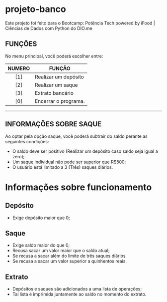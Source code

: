 # projeto-banco

Este projeto foi feito para o Bootcamp: Potência Tech powered by iFood | Ciências de Dados com Python do DIO.me

## FUNÇÕES

No menu principal, você poderá escolher entre:

| NUMERO | FUNÇÃO |
|:-------:|-----------|
| [1] | Realizar um depósito|
| [2] | Realizar um saque|
| [3] | Extrato bancário|
| [0] | Encerrar o programa.|

---

## INFORMAÇÕES SOBRE SAQUE

Ao optar pela opção saque, você poderá subtrair do saldo perante as seguintes condições:
* O saldo deve ser positivo (Realizar um depósito caso saldo seja igual a zero);
* Um saque individual não pode ser superior que R$500;
* O usuário está limitado a 3 (Três) saques diários.


# Informações sobre funcionamento
## Depósito

* Exige depósito maior que 0;

## Saque

* Exige saldo maior do que 0;
* Recusa sacar um valor maior que o saldo atual;
* Se recusa a sacar além do limite de três saques diários
* Se recusa a sacar um valor superior a quinhentos reais.

## Extrato

* Depósitos e saques são adicionados a uma lista de operações;
* Tal lista é imprimida juntamente ao saldo no momento do extrato.
